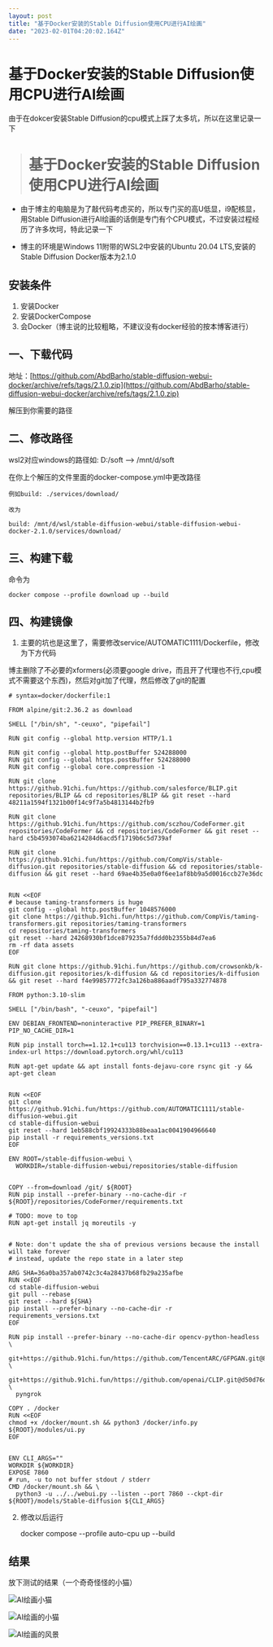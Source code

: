 ```yaml
---
layout: post
title: "基于Docker安装的Stable Diffusion使用CPU进行AI绘画"
date: "2023-02-01T04:20:02.164Z"
---
```

基于Docker安装的Stable Diffusion使用CPU进行AI绘画
======================================

由于在dokcer安装Stable Diffusion的cpu模式上踩了太多坑，所以在这里记录一下

> 基于Docker安装的Stable Diffusion使用CPU进行AI绘画
> ======================================

*   由于博主的电脑是为了敲代码考虑买的，所以专门买的高U低显，i9配核显，用Stable Diffusion进行AI绘画的话倒是专门有个CPU模式，不过安装过程经历了许多坎坷，特此记录一下
    
*   博主的环境是Windows 11附带的WSL2中安装的Ubuntu 20.04 LTS,安装的Stable Diffusion Docker版本为2.1.0
    

安装条件
----

1.  安装Docker
2.  安装DockerCompose
3.  会Docker（博主说的比较粗略，不建议没有docker经验的按本博客进行）

一、下载代码
------

地址：[https://github.com/AbdBarho/stable-diffusion-webui-docker/archive/refs/tags/2.1.0.zip](https://github.com/AbdBarho/stable-diffusion-webui-docker/archive/refs/tags/2.1.0.zip)

解压到你需要的路径

二、修改路径
------

wsl2对应windows的路径如: D:/soft --> /mnt/d/soft

在你上个解压的文件里面的docker-compose.yml中更改路径

    例如build: ./services/download/
    
    改为
    
    build: /mnt/d/wsl/stable-diffusion-webui/stable-diffusion-webui-docker-2.1.0/services/download/
    

三、构建下载
------

命令为

    docker compose --profile download up --build
    

四、构建镜像
------

1.  主要的坑也是这里了，需要修改service/AUTOMATIC1111/Dockerfile，修改为下方代码

博主删除了不必要的xformers(必须要google drive，而且开了代理也不行,cpu模式不需要这个东西)，然后对git加了代理，然后修改了git的配置

    # syntax=docker/dockerfile:1
    
    FROM alpine/git:2.36.2 as download
    
    SHELL ["/bin/sh", "-ceuxo", "pipefail"]
    
    RUN git config --global http.version HTTP/1.1
    
    RUN git config --global http.postBuffer 524288000
    RUN git config --global https.postBuffer 524288000
    RUN git config --global core.compression -1
    
    RUN git clone https://github.91chi.fun/https://github.com/salesforce/BLIP.git repositories/BLIP && cd repositories/BLIP && git reset --hard 48211a1594f1321b00f14c9f7a5b4813144b2fb9
    
    RUN git clone https://github.91chi.fun/https://github.com/sczhou/CodeFormer.git repositories/CodeFormer && cd repositories/CodeFormer && git reset --hard c5b4593074ba6214284d6acd5f1719b6c5d739af
    
    RUN git clone https://github.91chi.fun/https://github.com/CompVis/stable-diffusion.git repositories/stable-diffusion && cd repositories/stable-diffusion && git reset --hard 69ae4b35e0a0f6ee1af8bb9a5d0016ccb27e36dc
    
    
    RUN <<EOF
    # because taming-transformers is huge
    git config --global http.postBuffer 1048576000
    git clone https://github.91chi.fun/https://github.com/CompVis/taming-transformers.git repositories/taming-transformers
    cd repositories/taming-transformers
    git reset --hard 24268930bf1dce879235a7fddd0b2355b84d7ea6
    rm -rf data assets
    EOF
    
    RUN git clone https://github.91chi.fun/https://github.com/crowsonkb/k-diffusion.git repositories/k-diffusion && cd repositories/k-diffusion && git reset --hard f4e99857772fc3a126ba886aadf795a332774878
    
    FROM python:3.10-slim
    
    SHELL ["/bin/bash", "-ceuxo", "pipefail"]
    
    ENV DEBIAN_FRONTEND=noninteractive PIP_PREFER_BINARY=1 PIP_NO_CACHE_DIR=1
    
    RUN pip install torch==1.12.1+cu113 torchvision==0.13.1+cu113 --extra-index-url https://download.pytorch.org/whl/cu113
    
    RUN apt-get update && apt install fonts-dejavu-core rsync git -y && apt-get clean
    
    
    RUN <<EOF
    git clone https://github.91chi.fun/https://github.com/AUTOMATIC1111/stable-diffusion-webui.git
    cd stable-diffusion-webui
    git reset --hard 1eb588cbf19924333b88beaa1ac0041904966640
    pip install -r requirements_versions.txt
    EOF
    
    ENV ROOT=/stable-diffusion-webui \
      WORKDIR=/stable-diffusion-webui/repositories/stable-diffusion
    
    
    COPY --from=download /git/ ${ROOT}
    RUN pip install --prefer-binary --no-cache-dir -r ${ROOT}/repositories/CodeFormer/requirements.txt
    
    # TODO: move to top
    RUN apt-get install jq moreutils -y
    
    
    # Note: don't update the sha of previous versions because the install will take forever
    # instead, update the repo state in a later step
    
    ARG SHA=36a0ba357ab0742c3c4a28437b68fb29a235afbe
    RUN <<EOF
    cd stable-diffusion-webui
    git pull --rebase
    git reset --hard ${SHA}
    pip install --prefer-binary --no-cache-dir -r requirements_versions.txt
    EOF
    
    RUN pip install --prefer-binary --no-cache-dir opencv-python-headless \
      git+https://github.91chi.fun/https://github.com/TencentARC/GFPGAN.git@8d2447a2d918f8eba5a4a01463fd48e45126a379 \
      git+https://github.91chi.fun/https://github.com/openai/CLIP.git@d50d76daa670286dd6cacf3bcd80b5e4823fc8e1 \
      pyngrok
    
    COPY . /docker
    RUN <<EOF
    chmod +x /docker/mount.sh && python3 /docker/info.py ${ROOT}/modules/ui.py
    EOF
    
    
    ENV CLI_ARGS=""
    WORKDIR ${WORKDIR}
    EXPOSE 7860
    # run, -u to not buffer stdout / stderr
    CMD /docker/mount.sh && \
      python3 -u ../../webui.py --listen --port 7860 --ckpt-dir ${ROOT}/models/Stable-diffusion ${CLI_ARGS}
    

2.  修改以后运行

    docker compose --profile auto-cpu up --build
    

结果
--

放下测试的结果（一个奇奇怪怪的小猫）

![AI绘画小猫](https://media.baby7blog.com/StableDiffusion/ai_cat.png)

![AI绘画的小猫](https://media.baby7blog.com/StableDiffusion/cat.png)

![AI绘画的风景](https://media.baby7blog.com/StableDiffusion/ai_draw.png)